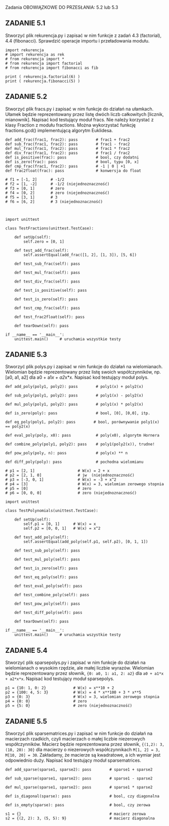 Zadania
OBOWIĄZKOWE DO PRZESŁANIA: 5.2 lub 5.3

## ZADANIE 5.1
Stworzyć plik rekurencja.py i zapisać w nim funkcje z zadań 4.3 (factorial), 4.4 (fibonacci). Sprawdzić operacje importu i przeładowania modułu.
```
import rekurencja
# import rekurencja as rek
# from rekurencja import *
# from rekurencja import factorial
# from rekurencja import fibonacci as fib

print ( rekurencja.factorial(6) )
print ( rekurencja.fibonacci(5) )
```
## ZADANIE 5.2
Stworzyć plik fracs.py i zapisać w nim funkcje do działań na ułamkach. Ułamek będzie reprezentowany przez listę dwóch liczb całkowitych [licznik, mianownik]. Napisać kod testujący moduł fracs. Nie należy korzystać z klasy Fraction z modułu fractions. Można wykorzystać funkcję fractions.gcd() implementującą algorytm Euklidesa.
```
def add_frac(frac1, frac2): pass        # frac1 + frac2
def sub_frac(frac1, frac2): pass        # frac1 - frac2
def mul_frac(frac1, frac2): pass        # frac1 * frac2
def div_frac(frac1, frac2): pass        # frac1 / frac2
def is_positive(frac): pass             # bool, czy dodatni
def is_zero(frac): pass                 # bool, typu [0, x]
def cmp_frac(frac1, frac2): pass        # -1 | 0 | +1
def frac2float(frac): pass              # konwersja do float

# f1 = [-1, 2]      # -1/2
# f2 = [1, -2]      # -1/2 (niejednoznaczność)
# f3 = [0, 1]       # zero
# f4 = [0, 2]       # zero (niejednoznaczność)
# f5 = [3, 1]       # 3
# f6 = [6, 2]       # 3 (niejednoznaczność)



import unittest

class TestFractions(unittest.TestCase):

    def setUp(self):
        self.zero = [0, 1]

    def test_add_frac(self):
        self.assertEqual(add_frac([1, 2], [1, 3]), [5, 6])

    def test_sub_frac(self): pass

    def test_mul_frac(self): pass

    def test_div_frac(self): pass

    def test_is_positive(self): pass

    def test_is_zero(self): pass

    def test_cmp_frac(self): pass

    def test_frac2float(self): pass

    def tearDown(self): pass

if __name__ == '__main__':
    unittest.main()     # uruchamia wszystkie testy
```
## ZADANIE 5.3
Stworzyć plik polys.py i zapisać w nim funkcje do działań na wielomianach. Wielomian będzie reprezentowany przez listę swoich współczynników, np. [a0, a1, a2] dla a0 + a1*x + a2*x*x. Napisać kod testujący moduł polys.

```
def add_poly(poly1, poly2): pass        # poly1(x) + poly2(x)

def sub_poly(poly1, poly2): pass        # poly1(x) - poly2(x)

def mul_poly(poly1, poly2): pass        # poly1(x) * poly2(x)

def is_zero(poly): pass                 # bool, [0], [0,0], itp.

def eq_poly(poly1, poly2): pass        # bool, porównywanie poly1(x) == poly2(x)

def eval_poly(poly, x0): pass           # poly(x0), algorytm Hornera

def combine_poly(poly1, poly2): pass    # poly1(poly2(x)), trudne!

def pow_poly(poly, n): pass             # poly(x) ** n

def diff_poly(poly): pass               # pochodna wielomianu

# p1 = [2, 1]                   # W(x) = 2 + x
# p2 = [2, 1, 0]                # jw  (niejednoznaczność)
# p3 = [-3, 0, 1]               # W(x) = -3 + x^2
# p4 = [3]                      # W(x) = 3, wielomian zerowego stopnia
# p5 = [0]                      # zero
# p6 = [0, 0, 0]                # zero (niejednoznaczność)

import unittest

class TestPolynomials(unittest.TestCase):

    def setUp(self):
        self.p1 = [0, 1]      # W(x) = x
        self.p2 = [0, 0, 1]   # W(x) = x^2

    def test_add_poly(self):
        self.assertEqual(add_poly(self.p1, self.p2), [0, 1, 1])

    def test_sub_poly(self): pass

    def test_mul_poly(self): pass

    def test_is_zero(self): pass

    def test_eq_poly(self): pass

    def test_eval_poly(self): pass

    def test_combine_poly(self): pass

    def test_pow_poly(self): pass

    def test_diff_poly(self): pass

    def tearDown(self): pass

if __name__ == '__main__':
    unittest.main()     # uruchamia wszystkie testy
```
## ZADANIE 5.4
Stworzyć plik sparsepolys.py i zapisać w nim funkcje do działań na wielomianach o wysokim rzędzie, ale małej liczbie wyrazów. Wielomian będzie reprezentowany przez słownik, `{0: a0, 1: a1, 2: a2}` dla `a0 + a1*x + a2*x*x`. Napisać kod testujący moduł sparsepolys.
```
p1 = {10: 1, 0: 2}            # W(x) = x**10 + 2
p2 = {100: 4, 5: 3}           # W(x) = 4 * x**100 + 3 * x**5
p3 = {0: 3}                   # W(x) = 3, wielomian zerowego stopnia
p4 = {0: 0}                   # zero
p5 = {5: 0}                   # zero (niejednoznaczność)
```
## ZADANIE 5.5
Stworzyć plik sparsematrices.py i zapisać w nim funkcje do działań na macierzach rzadkich, czyli macierzach o małej liczbie niezerowych współczynników. Macierz będzie reprezentowana przez słownik, `{(1,2): 3, (10, 20): 30}` dla macierzy o niezerowych współczynnikach `M[1, 2] = 3, M[10, 20] = 30`. Zakładamy, że macierze są kwadratowe, a ich wymiar jest odpowiednio duży. Napisać kod testujący moduł sparsematrices.

```
def add_sparse(sparse1, sparse2): pass        # sparse1 + sparse2

def sub_sparse(sparse1, sparse2): pass        # sparse1 - sparse2

def mul_sparse(sparse1, sparse2): pass        # sparse1 * sparse2

def is_diagonal(sparse): pass                 # bool, czy diagonalna

def is_empty(sparse): pass                    # bool, czy zerowa

s1 = {}                                       # macierz zerowa
s2 = {(2, 2): 3, (5, 5): 9}                   # macierz diagonalna
```
